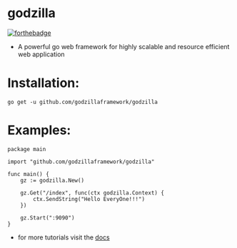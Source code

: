 # godzilla

[![forthebadge](https://forthebadge.com/images/badges/made-with-go.svg)](https://forthebadge.com)

- A powerful go web framework for highly scalable and resource efficient web application

# Installation:
```
go get -u github.com/godzillaframework/godzilla
```

# Examples:
```golang
package main

import "github.com/godzillaframework/godzilla"

func main() {
	gz := godzilla.New()

	gz.Get("/index", func(ctx godzilla.Context) {
		ctx.SendString("Hello EveryOne!!!")
	})

	gz.Start(":9090")
}
```

- for more tutorials visit the [docs](https://github.com/godzillaframework/godzilla/blob/master/docs/learngodzilla.md)